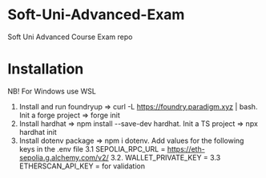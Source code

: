 # Soft-Uni-Advanced-Exam

Soft Uni Advanced Course Exam repo

# Installation

NB! For Windows use WSL

1. Install and run foundryup => curl -L https://foundry.paradigm.xyz | bash. Init a forge project => forge init
2. Install hardhat => npm install --save-dev hardhat. Init a TS project => npx hardhat init
3. Install dotenv package => npm i dotenv. Add values for the following keys in the .env file
   3.1 SEPOLIA_RPC_URL = https://eth-sepolia.g.alchemy.com/v2/<Sepolia API Key>
   3.2. WALLET_PRIVATE_KEY = <Wallet to be used>
   3.3 ETHERSCAN_API_KEY = <Etherscan API Key> for validation
